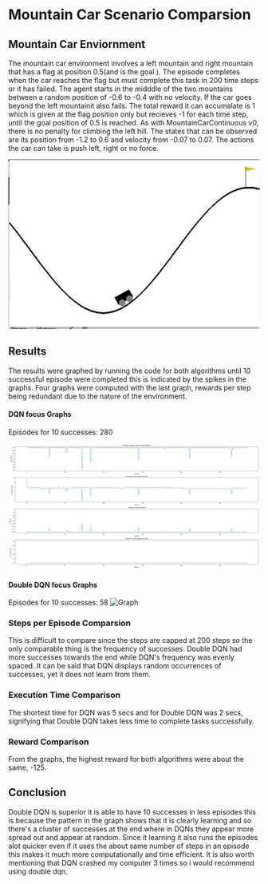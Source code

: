 # Mountain Car Scenario Comparsion

## Mountain Car Enviornment
The mountain car environment involves a left mountain and right mountain that has a flag at position 0.5(and is the goal
). The episode completes when the car reaches the flag but must complete this task in 200 time steps or it has failed. The agent starts in the midddle of the two mountains between a random position of  -0.6 to -0.4 with no velocity. If the car goes beyond the left mountainit also fails. The total reward it can accumalate is 1 which is given at the flag position only but recieves -1 for each  time step, until the goal position of 0.5 is reached. As with MountainCarContinuous v0, there is no penalty for climbing the left hill. The states that can be observed are its position from  -1.2 to 0.6 and velocity from -0.07 to 0.07. The actions the car can take is push left, right or no force.

![MountainCar](./MountainCar.png)

## Results

The results were graphed by running the code for both algorithms until 10 successful episode were completed this is indicated by the spikes in the graphs. Four graphs were computed with the last graph, rewards per step being redundant due to the nature of the environment. 



#### DQN focus Graphs 
Episodes for 10 successes: 280

![Graph](MountainCar/archiveMountainCarDQN.png)

#### Double DQN focus Graphs 
Episodes for 10 successes: 58
![Graph](/MountainCar/ArchiveDoubDQNMountainCar.png)


### Steps per Episode Comparsion
This is difficult to compare since the steps are capped at 200 steps so the only comparable thing is the frequency of successes. Double DQN had more successes towards the end while DQN's frequency was evenly spaced. It can be said that DQN displays random occurrences of successes, yet it does not learn from them. 

### Execution Time Comparison
The shortest time for DQN was 5 secs and for Double DQN was 2 secs, signifying that Double DQN takes less time to complete tasks successfully. 

### Reward Comparison
From the graphs, the highest reward for both algorithms were about the same, -125. 


## Conclusion
Double DQN is superior it is able to have 10 successes in less episodes this is because the pattern in the graph shows that it is clearly learning and so there's a cluster of successes at the end where in DQNs they appear more spread out and appear at random. Since it learning it also runs the episodes alot quicker even if it uses the about same number of steps in an episode this makes it much more computationally and time efficient. It is also worth mentioning that DQN crashed my computer 3 times so i would recommend using double dqn.
